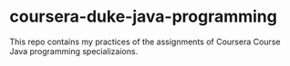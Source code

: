 # coursera-duke-java-programming

This repo contains my practices of the assignments of Coursera Course Java programming specializaions.
